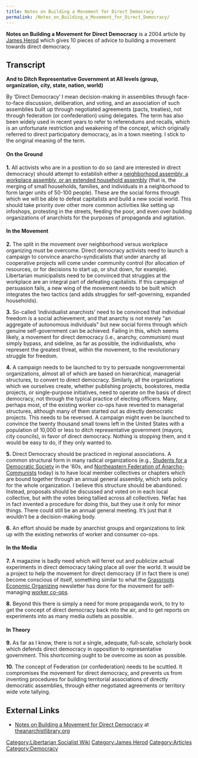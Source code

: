 ```yaml
---
title: Notes on Building a Movement for Direct Democracy
permalink: /Notes_on_Building_a_Movement_for_Direct_Democracy/
---
```


**Notes on Building a Movement for Direct Democracy** is a 2004 article
by [James Herod](James_Herod "wikilink") which gives 10 pieces of advice
to building a movement towards direct democracy.

## Transcript

<strong>And to Ditch Representative Government at All levels (group,
organization, city, state, nation, world)</strong>

By ‘Direct Democracy’ I mean decision-making in assemblies through
face-to-face discussion, deliberation, and voting, and an association of
such assemblies built up through negotiated agreements (pacts,
treaties), not through federation (or confederation) using delegates.
The term has also been widely used in recent years to refer to
referendums and recalls, which is an unfortunate restriction and
weakening of the concept, which originally referred to direct
participatory democracy, as in a town meeting. I stick to the original
meaning of the term.

#### On the Ground

<strong>1.</strong> All activists who are in a position to do so (and
are interested in direct democracy) should attempt to establish either a
[neighborhood assembly, a workplace assembly, or an extended household
assembly](Democratic_Assembly "wikilink") (that is, the merging of small
households, families, and individuals in a neighborhood to form larger
units of 50-100 people). These are the social forms through which we
will be able to defeat capitalists and build a new social world. This
should take priority over other more common activities like setting up
infoshops, protesting in the streets, feeding the poor, and even over
building organizations of anarchists for the purposes of propaganda and
agitation.

#### In the Movement

<strong>2.</strong> The split in the movement over neighborhood versus
workplace organizing must be overcome. Direct democracy activists need
to launch a campaign to convince anarcho-syndicalists that under anarchy
all cooperative projects will come under community control (for
allocation of resources, or for decisions to start up, or shut down, for
example). Libertarian municipalists need to be convinced that struggles
at the workplace are an integral part of defeating capitalists. If this
campaign of persuasion fails, a new wing of the movement needs to be
built which integrates the two tactics (and adds struggles for
self-governing, expanded households).

<strong>3.</strong> So-called ‘individualist anarchists’ need to be
convinced that individual freedom is a social achievement, and that
anarchy is not merely "an aggregate of autonomous individuals" but new
social forms through which genuine self-government can be achieved.
Failing in this, which seems likely, a movement for direct democracy
(i.e., anarchy, communism) must simply bypass, and sideline, as far as
possible, the individualists, who represent the greatest threat, within
the movement, to the revolutionary struggle for freedom.

<strong>4.</strong> A campaign needs to be launched to try to persuade
nongovernmental organizations, almost all of which are based on
hierarchical, managerial structures, to convert to direct democracy.
Similarly, all the organizations which we ourselves create, whether
publishing projects, bookstores, media projects, or single-purpose
initiatives, need to operate on the basis of direct democracy, not
through the typical practice of electing officers. Many, perhaps most,
of the existing worker co-ops have reverted to managerial structures,
although many of them started out as directly democratic projects. This
needs to be reversed. A campaign might even be launched to convince the
twenty thousand small towns left in the United States with a population
of 10,000 or less to ditch representative government (mayors, city
councils), in favor of direct democracy. Nothing is stopping them, and
it would be easy to do, if they only wanted to.

<strong>5.</strong> Direct Democracy should be practiced in regional
associations. A common structural form in many radical organizations
(e.g., [Students for a Democratic
Society](Students_for_a_Democratic_Society "wikilink") in the ‘60s, and
[Northeastern Federation of
Anarcho-Communists](Northeastern_Federation_of_Anarcho-Communists "wikilink")
today) is to have local member collectives or chapters which are bound
together through an annual general assembly, which sets policy for the
whole organization. I believe this structure should be abandoned.
Instead, proposals should be discussed and voted on in each local
collective, but with the votes being tallied across all collectives.
Nefac has in fact invented a procedure for doing this, but they use it
only for minor things. There could still be an annual general meeting.
It’s just that it wouldn’t be a decision-making body.

<strong>6.</strong> An effort should be made by anarchist groups and
organizations to link up with the existing networks of worker and
consumer co-ops.

#### In the Media

<strong>7.</strong> A magazine is badly need which will ferret out and
publicize actual experiments in direct democracy taking place all over
the world. It would be a project to help the movement for direct
democracy (if in fact there is one) become conscious of itself,
something similar to what the [Grassroots Economic
Organizing](Grassroots_Economic_Organizing "wikilink") newsletter has
done for the movement for self-managing [worker
co-ops](Worker_Cooperative "wikilink").

<strong>8.</strong> Beyond this there is simply a need for more
propaganda work, to try to get the concept of direct democracy back into
the air, and to get reports on experiments into as many media outlets as
possible.

#### In Theory

<strong>9.</strong> As far as I know, there is not a single, adequate,
full-scale, scholarly book which defends direct democracy in opposition
to representative government. This shortcoming ought to be overcome as
soon as possible.

<strong>10.</strong> The concept of Federation (or confederation) needs
to be scuttled. It compromises the movement for direct democracy, and
prevents us from inventing procedures for building territorial
associations of directly democratic assemblies, through either
negotiated agreements or territory wide vote tallying.

## External Links

- [Notes on Building a Movement for Direct
  Democracy](https://theanarchistlibrary.org/library/james-herod-notes-on-building-a-movement-for-direct-democracy)
  at [theanarchistlibrary.org](theanarchistlibrary.org "wikilink")

[Category:Libertarian Socialist
Wiki](Category:Libertarian_Socialist_Wiki "wikilink") [Category:James
Herod](Category:James_Herod "wikilink")
[Category:Articles](Category:Articles "wikilink")
[Category:Democracy](Category:Democracy "wikilink")